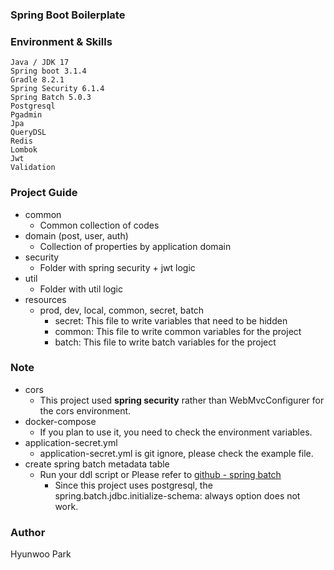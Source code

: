 ### Spring Boot Boilerplate

### Environment & Skills

```
Java / JDK 17
Spring boot 3.1.4
Gradle 8.2.1
Spring Security 6.1.4
Spring Batch 5.0.3
Postgresql
Pgadmin
Jpa
QueryDSL
Redis
Lombok
Jwt
Validation
```

### Project Guide

- common
  - Common collection of codes
- domain (post, user, auth)
  - Collection of properties by application domain
- security
  - Folder with spring security + jwt logic
- util
  - Folder with util logic
- resources
  - prod, dev, local, common, secret, batch
    - secret: This file to write variables that need to be hidden
    - common: This file to write common variables for the project
    - batch: This file to write batch variables for the project

### Note
- cors
  - This project used **spring security** rather than WebMvcConfigurer for the cors environment.
- docker-compose
  - If you plan to use it, you need to check the environment variables.
- application-secret.yml
  - application-secret.yml is git ignore, please check the example file.
- create spring batch metadata table
  - Run your ddl script or Please refer to [github - spring batch ](https://github.com/spring-projects/spring-batch/blob/5.0.x/spring-batch-core/src/main/resources/org/springframework/batch/core/schema-postgresql.sql)
    - Since this project uses postgresql, the spring.batch.jdbc.initialize-schema: always option does not work.

### Author
Hyunwoo Park
